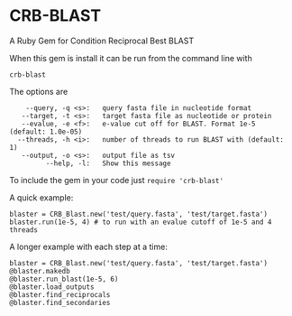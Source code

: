 CRB-BLAST
=========

A Ruby Gem for Condition Reciprocal Best BLAST

When this gem is install it can be run from the command line with

```
crb-blast
```

The options are

```
    --query, -q <s>:   query fasta file in nucleotide format
   --target, -t <s>:   target fasta file as nucleotide or protein
   --evalue, -e <f>:   e-value cut off for BLAST. Format 1e-5 (default: 1.0e-05)
  --threads, -h <i>:   number of threads to run BLAST with (default: 1)
   --output, -o <s>:   output file as tsv
         --help, -l:   Show this message
```

To include the gem in your code just `require 'crb-blast'`

A quick example:

```
blaster = CRB_Blast.new('test/query.fasta', 'test/target.fasta')
blaster.run(1e-5, 4) # to run with an evalue cutoff of 1e-5 and 4 threads
```

A longer example with each step at a time:

```
blaster = CRB_Blast.new('test/query.fasta', 'test/target.fasta')
@blaster.makedb
@blaster.run_blast(1e-5, 6)
@blaster.load_outputs
@blaster.find_reciprocals
@blaster.find_secondaries
```